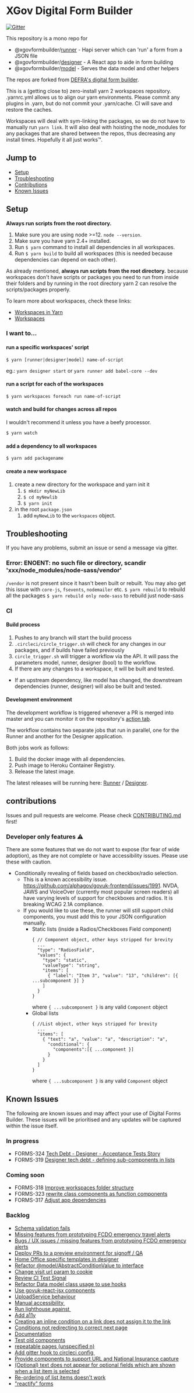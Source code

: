 # XGov Digital Form Builder

[![Gitter](https://badges.gitter.im/XGovFormBuilder/Public.svg)](https://gitter.im/XGovFormBuilder/Public?utm_source=badge&utm_medium=badge&utm_campaign=pr-badge)

This repository is a mono repo for

- @xgovformbuilder/[runner](https://github.com/XGovFormBuilder/digital-form-builder/tree/master/runner) - Hapi server which can 'run' a form from a JSON file
- @xgovformbuilder/[designer](https://github.com/XGovFormBuilder/digital-form-builder/tree/master/designer) - A React app to aide in form building
- @xgovformbuilder/[model](https://github.com/XGovFormBuilder/digital-form-builder/tree/master/model) - Serves the data model and other helpers

The repos are forked from [DEFRA's digital form builder](https://github.com/DEFRA/digital-form-builder).

This is a (getting close to) zero-install yarn 2 workspaces repository. .yarnrc.yml allows us to align our yarn environments. Please commit any plugins in .yarn, but do not commit your .yarn/cache. CI will save and restore the caches.

Workspaces will deal with sym-linking the packages, so we do not have to manually run `yarn link`.
It will also deal with hoisting the node_modules for any packages that are shared between the repos, thus decreasing any install times. Hopefully it all just works™️.

## Jump to
- [Setup](#setup)
- [Troubleshooting](#troubleshooting)
- [Contributions](#contributions)
- [Known Issues](#known-issues)

## Setup

**Always run scripts from the root directory.**

1. Make sure you are using node >=12. `node --version`.
2. Make sure you have yarn 2.4+ installed.
3. Run `$ yarn` command to install all dependencies in all workspaces.
4. Run `$ yarn build` to build all workspaces (this is needed because dependencies can depend on each other).

As already mentioned, **always run scripts from the root directory.** because workspaces don't have scripts or packages you need to run from inside their folders and by running in the root directory yarn 2 can resolve the scripts/packages properly.

To learn more about workspaces, check these links:

- [Workspaces in Yarn](https://classic.yarnpkg.com/blog/2017/08/02/introducing-workspaces/)
- [Workspaces](https://classic.yarnpkg.com/en/docs/workspaces)

### I want to...

#### run a specific workspaces' script

`$ yarn [runner|designer|model] name-of-script`

eg.: `yarn designer start` or `yarn runner add babel-core --dev`

#### run a script for each of the workspaces

`$ yarn workspaces foreach run name-of-script`

#### watch and build for changes across all repos

I wouldn't recommend it unless you have a beefy processor.

`$ yarn watch`

#### add a dependency to all workspaces

`$ yarn add packagename`

#### create a new workspace

1. create a new directory for the workspace and yarn init it
   1. `$ mkdir myNewLib`
   2. `$ cd myNewlib`
   3. `$ yarn init`
2. in the root `package.json`
   1. add `myNewLib` to the `workspaces` object.

## Troubleshooting

If you have any problems, submit an issue or send a message via gitter.

### Error: ENOENT: no such file or directory, scandir 'xxx/node_modules/node-sass/vendor'

`/vendor` is not present since it hasn't been built or rebuilt. You may also get this issue with `core-js`, `fsevents`, `nodemailer` etc.
`$ yarn rebuild` to rebuild all the packages
`$ yarn rebuild only node-sass` to rebuild just node-sass

### CI

#### Build process

1. Pushes to any branch will start the build process
2. `.circleci/circle_trigger.sh` will check for any changes in our packages, and if builds have failed previously
3. `circle_trigger.sh` will trigger a workflow via the API. It will pass the parameters model, runner, designer (bool) to the workflow.
4. If there are any changes to a workspace, it will be built and tested.

- If an upstream dependency, like model has changed, the downstream dependencies (runner, designer) will also be built and tested.

#### Development environment

The development workflow is triggered whenever a PR is merged into master and you can monitor it on the repository's [action tab](https://github.com/XGovFormBuilder/digital-form-builder/actions).

The workflow contains two separate jobs that run in parallel, one for the Runner and another for the Designer application.

Both jobs work as follows:

1. Build the docker image with all dependencies.
2. Push image to Heroku Container Registry.
3. Release the latest image.

The latest releases will be running here: [Runner](https://digital-form-builder-runner.herokuapp.com) / [Designer](https://digital-form-builder-designer.herokuapp.com).

## contributions

Issues and pull requests are welcome. Please check [CONTRIBUTING.md](./CONTRIBUTING.md) first!

### Developer only features ⚠️

There are some features that we do not want to expose (for fear of wide adoption), as they are not complete or have accessibility issues. Please use these with caution. 

- Conditionally revealing of fields based on checkbox/radio selection. 
  - This is a known accessibility issue. https://github.com/alphagov/govuk-frontend/issues/1991. NVDA, JAWS and VoiceOver (currently most popular screen readers) all have varying levels of support for checkboxes and radios. It is breaking WCAG 2.1A compliance.
  - If you would like to use these, the runner will still support child components, you must add this to your JSON configuration manually. 
    - Static lists (inside a Radios/Checkboxes Field component) 
      ``` json5
      { // Component object, other keys stripped for brevity
        ...
        "type": "RadiosField",
        "values": {
          "type": "static",
          "valueType": "string",
          "items": [
            { "label": "Item 3", "value": "13", "children": [{ ...subcomponent }] }
          ]
        }
      }
      ```
      where `{ ...subcomponent }` is any valid `Component` object
    - Global lists
      ``` json5 
      { //List object, other keys stripped for brevity
        ...
        "items": [
          { "text": "a", "value": "a", "description": "a",
            "conditional": {
              "components":[{ ...component }]
            }
          }
        ]
      }
      ```
      where `{ ...subcomponent }` is any valid `Component` object

## Known Issues

The following are known issues and may affect your use of Digital Forms Builder. These issues will be prioritised and any updates will be captured within the issue itself.

### In progress

* FORMS-324	[Tech Debt - Designer - Acceptance Tests	Story](https://github.com/XGovFormBuilder/digital-form-builder/issues/334)
* FORMS-319	[Designer tech debt - defining sub-components in lists](https://github.com/XGovFormBuilder/digital-form-builder/issues/335)

### Coming soon

* FORMS-318 [Improve workspaces folder structure](https://github.com/XGovFormBuilder/digital-form-builder/issues/161)
* FORMS-323 [rewrite class components as function components](https://github.com/XGovFormBuilder/digital-form-builder/issues/173)
* FORMS-317	[Adjust app dependencies](https://github.com/XGovFormBuilder/digital-form-builder/issues/333)	

### Backlog 

 * [Schema validation fails](https://github.com/XGovFormBuilder/digital-form-builder/issues/293)
 * [Missing features from prototyping FCDO emergency travel alerts](https://github.com/XGovFormBuilder/digital-form-builder/issues/291)
 * [Bugs / UX issues / missing features from prototyping FCDO emergency alerts](https://github.com/XGovFormBuilder/digital-form-builder/issues/290)
 * [Deploy PRs to a preview environment for signoff / QA](https://github.com/XGovFormBuilder/digital-form-builder/issues/240)
 * [Home Office specific templates in designer](https://github.com/XGovFormBuilder/digital-form-builder/issues/212)
 * [Refactor @model/AbstractConditionValue to interface](https://github.com/XGovFormBuilder/digital-form-builder/issues/180)
 * [Change visit url param to cookie](https://github.com/XGovFormBuilder/digital-form-builder/issues/152)
 * [Review CI Test Signal](https://github.com/XGovFormBuilder/digital-form-builder/issues/144)
 * [Refactor Data model class usage to use hooks](https://github.com/XGovFormBuilder/digital-form-builder/issues/143)
 * [Use govuk-react-jsx components](https://github.com/XGovFormBuilder/digital-form-builder/issues/139)
 * [UploadService behaviour](https://github.com/XGovFormBuilder/digital-form-builder/issues/130)
 * [Manual accessibility ](https://github.com/XGovFormBuilder/digital-form-builder/issues/129)
 * [Run lighthouse against ](https://github.com/XGovFormBuilder/digital-form-builder/issues/126)
 * [Add a11y](https://github.com/XGovFormBuilder/digital-form-builder/issues/125)
 * [Creating an inline condition on a link does not assign it to the link](https://github.com/XGovFormBuilder/digital-form-builder/issues/110)
 * [Conditions not redirecting to correct next page](https://github.com/XGovFormBuilder/digital-form-builder/issues/109)
 * [Documentation](https://github.com/XGovFormBuilder/digital-form-builder/issues/86)
 * [Test old components](https://github.com/XGovFormBuilder/digital-form-builder/issues/80)
 * [repeatable pages (unspecified n)](https://github.com/XGovFormBuilder/digital-form-builder/issues/75)
 * [Add gitter hook to circleci config ](https://github.com/XGovFormBuilder/digital-form-builder/issues/60)
 * [Provide components to support URL and National Insurance capture](https://github.com/XGovFormBuilder/digital-form-builder/issues/59)
 * [(Optional) text does not appear for optional fields which are shown when a list item is selected](https://github.com/XGovFormBuilder/digital-form-builder/issues/31)
 * [Re-ordering of list items doesn't work](https://github.com/XGovFormBuilder/digital-form-builder/issues/25)
 * ["reactify" forms](https://github.com/XGovFormBuilder/digital-form-builder/issues/18)
